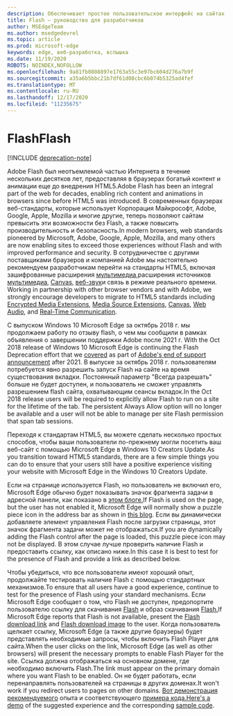 ```yaml
---
description: Обеспечивает простое пользовательское интерфейс на сайтах, требующих Adobe Flash.
title: Flash — руководство для разработчиков
author: MSEdgeTeam
ms.author: msedgedevrel
ms.topic: article
ms.prod: microsoft-edge
keywords: edge, веб-разработка, вспышка
ms.date: 11/19/2020
ROBOTS: NOINDEX,NOFOLLOW
ms.openlocfilehash: 9a81fb0808897e1763a55c3e97bc604d276a7b9f
ms.sourcegitcommit: a35a6b5bbc21b7df61d08cbc6b074b5325ad4fef
ms.translationtype: MT
ms.contentlocale: ru-RU
ms.lasthandoff: 12/17/2020
ms.locfileid: "11235675"
---
```

# <span data-ttu-id="4d4d1-104">Flash</span><span class="sxs-lookup"><span data-stu-id="4d4d1-104">Flash</span></span>  

[!INCLUDE [deprecation-note](../../includes/legacy-edge-note.md)]  

<span data-ttu-id="4d4d1-105">Adobe Flash был неотъемлемой частью Интернета в течение нескольких десятков лет, предоставляя в браузерах богатый контент и анимации еще до внедрения HTML5.</span><span class="sxs-lookup"><span data-stu-id="4d4d1-105">Adobe Flash has been an integral part of the web for decades, enabling rich content and animations in browsers since before HTML5 was introduced.</span></span>  <span data-ttu-id="4d4d1-106">В современных браузерах веб-стандарты, которые использует Корпорация Майкрософт, Adobe, Google, Apple, Mozilla и многие другие, теперь позволяют сайтам превысить эти возможности без Flash, а также повысить производительность и безопасность.</span><span class="sxs-lookup"><span data-stu-id="4d4d1-106">In modern browsers, web standards pioneered by Microsoft, Adobe, Google, Apple, Mozilla, and many others are now enabling sites to exceed those experiences without Flash and with improved performance and security.</span></span>  <span data-ttu-id="4d4d1-107">В сотрудничестве с другими поставщиками браузеров и компанией Adobe мы настоятельно рекомендуем разработчикам перейти на стандарты HTML5, включая зашифрованные расширения [мультимедиа,](https://developer.microsoft.com/microsoft-edge/platform/status/encryptedmediaextensions)расширения источников [мультимедиа,](https://developer.microsoft.com/microsoft-edge/platform/status/mediasourceextensions) [Canvas,](https://developer.microsoft.com/microsoft-edge/platform/status/canvas) [веб-звук](https://developer.microsoft.com/microsoft-edge/platform/status/webrtcobjectrtcapi)и связь в режиме реального времени. [](https://developer.microsoft.com/microsoft-edge/platform/status/webaudioapi)</span><span class="sxs-lookup"><span data-stu-id="4d4d1-107">Working in partnership with other browser vendors and with Adobe, we strongly encourage developers to migrate to HTML5 standards including [Encrypted Media Extensions](https://developer.microsoft.com/microsoft-edge/platform/status/encryptedmediaextensions), [Media Source Extensions](https://developer.microsoft.com/microsoft-edge/platform/status/mediasourceextensions), [Canvas](https://developer.microsoft.com/microsoft-edge/platform/status/canvas), [Web Audio](https://developer.microsoft.com/microsoft-edge/platform/status/webaudioapi), and [Real-Time Communication](https://developer.microsoft.com/microsoft-edge/platform/status/webrtcobjectrtcapi).</span></span>  

<span data-ttu-id="4d4d1-108">С выпуском Windows 10 Microsoft Edge за октябрь 2018 г. мы [](https://theblog.adobe.com/adobe-flash-update) продолжаем работу по отзыву flash, о чем мы сообщили в рамках объявления о завершении поддержки Adobe после 2021 г. [](https://blogs.windows.com/msedgedev/2017/07/25)</span><span class="sxs-lookup"><span data-stu-id="4d4d1-108">With the Oct 2018 release of Windows 10 Microsoft Edge is continuing the Flash Deprecation effort that we [covered](https://blogs.windows.com/msedgedev/2017/07/25) as part of [Adobe's end of support announcement](https://theblog.adobe.com/adobe-flash-update) after 2021.</span></span>  <span data-ttu-id="4d4d1-109">В выпуске за октябрь 2018 г. пользователям потребуется явно разрешить запуск Flash на сайте на время существования вкладки.  Постоянный параметр "Всегда разрешать" больше не будет доступен, и пользователь не сможет управлять разрешением flash сайта, охватывающим сеансы вкладок.</span><span class="sxs-lookup"><span data-stu-id="4d4d1-109">In the Oct 2018 release users will be required to explicitly allow Flash to run on a site for the lifetime of the tab.  The persistent Always Allow option will no longer be available and a user will not be able to manage per site Flash permission that span tab sessions.</span></span>  

<span data-ttu-id="4d4d1-110">Переходя к стандартам HTML5, вы можете сделать несколько простых способов, чтобы ваши пользователи по-прежнему могли посетить ваш веб-сайт с помощью Microsoft Edge в Windows 10 Creators Update.</span><span class="sxs-lookup"><span data-stu-id="4d4d1-110">As you transition toward HTML5 standards, there are a few simple things you can do to ensure that your users still have a positive experience visiting your website with Microsoft Edge in the Windows 10 Creators Update.</span></span>  

<span data-ttu-id="4d4d1-111">Если на странице используется Flash, но пользователь не включил его, Microsoft Edge обычно будет показывать значок фрагмента задачи в адресной панели, как показано в [этом блоге.](https://blogs.windows.com/msedgedev/2016/12/14)</span><span class="sxs-lookup"><span data-stu-id="4d4d1-111">If Flash is used on the page, but the user has not enabled it, Microsoft Edge will normally show a puzzle piece icon in the address bar as shown in [this blog](https://blogs.windows.com/msedgedev/2016/12/14).</span></span>  <span data-ttu-id="4d4d1-112">Если вы динамически добавляете элемент управления Flash после загрузки страницы, этот значок фрагмента задачи может не отображаться.</span><span class="sxs-lookup"><span data-stu-id="4d4d1-112">If you are dynamically adding the Flash control after the page is loaded, this puzzle piece icon may not be displayed.</span></span>  <span data-ttu-id="4d4d1-113">В этом случае лучше проверить наличие Flash и предоставить ссылку, как описано ниже.</span><span class="sxs-lookup"><span data-stu-id="4d4d1-113">In this case it is best to test for the presence of Flash and provide a link as described below.</span></span>  

<span data-ttu-id="4d4d1-114">Чтобы убедиться, что все пользователи имеют хороший опыт, продолжайте тестировать наличие Flash с помощью стандартных механизмов.</span><span class="sxs-lookup"><span data-stu-id="4d4d1-114">To ensure that all users have a good experience, continue to test for the presence of Flash using your standard mechanisms.</span></span>  <span data-ttu-id="4d4d1-115">Если Microsoft Edge сообщает о том, что Flash не доступен, предопортите пользователю ссылку для скачивания [Flash](http://get.adobe.com/flashplayer) и образ скачивания [Flash.](http://www.adobe.com/legal/permissions/icons-web-logos.html#flashplayer)</span><span class="sxs-lookup"><span data-stu-id="4d4d1-115">If Microsoft Edge reports that Flash is not available, present the [Flash download link](http://get.adobe.com/flashplayer) and [Flash download image](http://www.adobe.com/legal/permissions/icons-web-logos.html#flashplayer) to the user.</span></span>  <span data-ttu-id="4d4d1-116">Когда пользователь щелкает ссылку, Microsoft Edge \(а также другие браузеры\) будет представлять необходимые запросы, чтобы включить Flash Player для сайта.</span><span class="sxs-lookup"><span data-stu-id="4d4d1-116">When the user clicks on the link, Microsoft Edge \(as well as other browsers\) will present the necessary prompts to enable Flash Player for the site.</span></span>  <span data-ttu-id="4d4d1-117">Ссылка должна отображаться на основном домене, где необходимо включить Flash.</span><span class="sxs-lookup"><span data-stu-id="4d4d1-117">The link must appear on the primary domain where you want Flash to be enabled.</span></span>  <span data-ttu-id="4d4d1-118">Он не будет работать, если перенаправлять пользователей на страницы в других доменах.</span><span class="sxs-lookup"><span data-stu-id="4d4d1-118">It won't work if you redirect users to pages on other domains.</span></span>  <span data-ttu-id="4d4d1-119">[Вот демонстрация рекомендуемого](https://microsoftedge.github.io/MicrosoftEdge-Documentation/flashclicktorun) опыта и соответствующего [примера кода.](https://github.com/MicrosoftEdge/MicrosoftEdge-Documentation/tree/master/docs/flashclicktorun)</span><span class="sxs-lookup"><span data-stu-id="4d4d1-119">[Here's a demo](https://microsoftedge.github.io/MicrosoftEdge-Documentation/flashclicktorun) of the suggested experience and the corresponding [sample code](https://github.com/MicrosoftEdge/MicrosoftEdge-Documentation/tree/master/docs/flashclicktorun).</span></span>  
